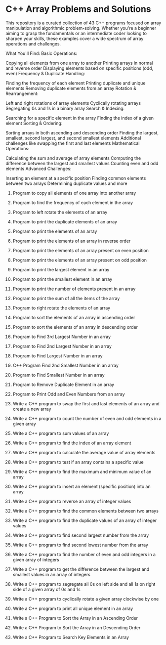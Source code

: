 # C++ Array Problems and Solutions
This repository is a curated collection of 43 C++ programs focused on array manipulation and algorithmic problem-solving. Whether you're a beginner aiming to grasp the fundamentals or an intermediate coder looking to sharpen your skills, these examples cover a wide spectrum of array operations and challenges.

What You'll Find:
Basic Operations:

Copying all elements from one array to another
Printing arrays in normal and reverse order
Displaying elements based on specific positions (odd, even)
Frequency & Duplicate Handling:

Finding the frequency of each element
Printing duplicate and unique elements
Removing duplicate elements from an array
Rotation & Rearrangement:

Left and right rotations of array elements
Cyclically rotating arrays
Segregating 0s and 1s in a binary array
Search & Indexing:

Searching for a specific element in the array
Finding the index of a given element
Sorting & Ordering:

Sorting arrays in both ascending and descending order
Finding the largest, smallest, second largest, and second smallest elements
Additional challenges like swapping the first and last elements
Mathematical Operations:

Calculating the sum and average of array elements
Computing the difference between the largest and smallest values
Counting even and odd elements
Advanced Challenges:

Inserting an element at a specific position
Finding common elements between two arrays
Determining duplicate values and more

1. Program to copy all elements of one array into another array

2. Program to find the frequency of each element in the array

3. Program to left rotate the elements of an array

4. Program to print the duplicate elements of an array

5. Program to print the elements of an array

6. Program to print the elements of an array in reverse order

7. Program to print the elements of an array present on even position

8. Program to print the elements of an array present on odd position

9. Program to print the largest element in an array

10. Program to print the smallest element in an array

11. Program to print the number of elements present in an array

12. Program to print the sum of all the items of the array

13. Program to right rotate the elements of an array

14. Program to sort the elements of an array in ascending order

15. Program to sort the elements of an array in descending order

16. Program to Find 3rd Largest Number in an array

17. Program to Find 2nd Largest Number in an array

18. Program to Find Largest Number in an array

19. C++ Program Find 2nd Smallest Number in an array

20. Program to Find Smallest Number in an array

21. Program to Remove Duplicate Element in an array

22. Program to Print Odd and Even Numbers from an array

23. Write a C++ program to swap the first and last elements of an array and create a new array

24. Write a C++ program to count the number of even and odd elements in a given array

25. Write a C++ program to sum values of an array

26. Write a C++ program to find the index of an array element

27. Write a C++ program to calculate the average value of array elements

28. Write a C++ program to test if an array contains a specific value

29. Write a C++ program to find the maximum and minimum value of an array

30. Write a C++ program to insert an element (specific position) into an array

31. Write a C++ program to reverse an array of integer values

32. Write a C++ program to find the common elements between two arrays

33. Write a C++ program to find the duplicate values of an array of integer values

34. Write a C++ program to find second largest number from the array

35. Write a C++ program to find second lowest number from the array

36. Write a C++ program to find the number of even and odd integers in a given array of integers

37. Write a C++ program to get the difference between the largest and smallest values in an array of integers

38. Write a C++ program to segregate all 0s on left side and all 1s on right side of a given array of 0s and 1s

39. Write a C++ program to cyclically rotate a given array clockwise by one

40. Write a C++ program to print all unique element in an array

41. Write a C++ Program to Sort the Array in an Ascending Order

42. Write a C++ Program to Sort the Array in an Descending Order

43. Write a C++ Program to Search Key Elements in an Array
